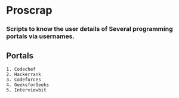 # Proscrap
### Scripts to know the user details of Several programming portals via usernames.
## Portals
```
1. Codechef
2. Hackerrank
3. Codeforces
4. GeeksforGeeks
5. Interviewbit
```
